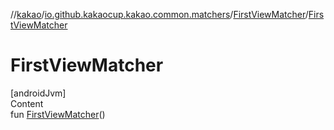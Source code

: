 //[kakao](../../../index.md)/[io.github.kakaocup.kakao.common.matchers](../index.md)/[FirstViewMatcher](index.md)/[FirstViewMatcher](-first-view-matcher.md)



# FirstViewMatcher  
[androidJvm]  
Content  
fun [FirstViewMatcher](-first-view-matcher.md)()  



